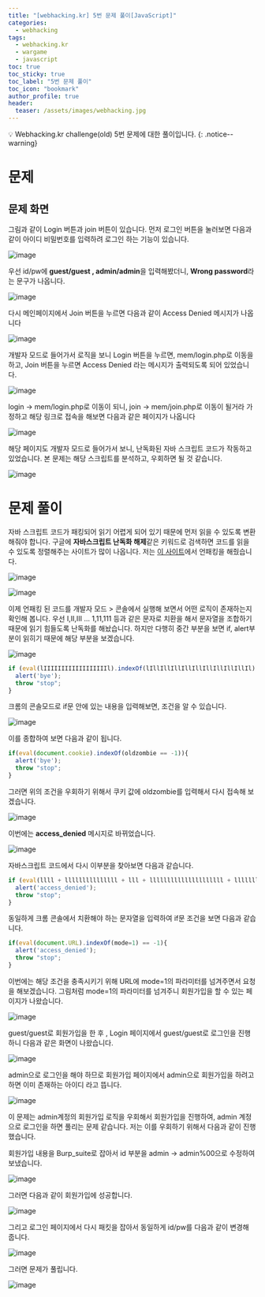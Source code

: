 ```yaml
---
title: "[webhacking.kr] 5번 문제 풀이[JavaScript]"
categories:
  - webhacking
tags:
  - webhacking.kr
  - wargame
  - javascript
toc: true
toc_sticky: true
toc_label: "5번 문제 풀이"
toc_icon: "bookmark"
author_profile: true
header:
  teaser: /assets/images/webhacking.jpg
---
```


💡 Webhacking.kr challenge(old) 5번 문제에 대한 풀이입니다.
{: .notice--warning}

# 문제
## 문제 화면
  그림과 같이 Login 버튼과 join 버튼이 있습니다.
  먼저 로그인 버튼을 눌러보면 다음과 같이 아이디 비밀번호를 입력하려 로그인 하는 기능이 있습니다.

  ![image](https://user-images.githubusercontent.com/33647663/150665116-1a993ee4-9d31-465a-aa9a-fb7867882202.png)

  우선 id/pw에 **guest/guest , admin/admin**을 입력해봤더니, **Wrong password**라는 문구가 나옵니다.

  ![image](https://user-images.githubusercontent.com/33647663/150665158-e9626a28-80c3-405d-a5e6-71d1260df688.png)

  다시 메인페이지에서 Join 버튼을 누르면 다음과 같이 Access Denied 메시지가 나옵니다

  ![image](https://user-images.githubusercontent.com/33647663/150665187-63023013-f61b-49ac-a6de-34f83231b8f3.png)

  개발자 모드로 들어가서 로직을 보니 Login 버튼을 누르면, mem/login.php로 이동을 하고, Join 버튼을 누르면 Access Denied 라는 메시지가 출력되도록 되어 있었습니다. 

  ![image](https://user-images.githubusercontent.com/33647663/150665245-4c631117-95b4-48f3-8582-8eb3ff31bc21.png)
  
  login -> mem/login.php로 이동이 되니,
  join -> mem/join.php로 이동이 될거라 가정하고 해당 링크로 접속을 해보면 다음과 같은 페이지가 나옵니다

  ![image](https://user-images.githubusercontent.com/33647663/150665300-736bc1bc-fc9c-4ccb-ab9d-d20ada5d1d29.png)

  해당 페이지도 개발자 모드로 들어가서 보니, 난독화된 자바 스크립트 코드가 작동하고 있었습니다. 본 문제는 해당 스크립트를 분석하고, 우회하면 될 것 같습니다.

  ![image](https://user-images.githubusercontent.com/33647663/150665357-61496ef1-711a-4e6c-9350-5f2bb454e256.png)


# 문제 풀이

  자바 스크립트 코드가 패킹되어 읽기 어렵게 되어 있기 때문에 먼저 읽을 수 있도록 변환해줘야 합니다. 구글에 **자바스크립트 난독화 해제**같은 키워드로 검색하면 코드를 읽을 수 있도록 정렬해주는 사이트가 많이 나옵니다. 저는 [이 사이트](https://www.strictly-software.com/unpack-javascript)에서 언패킹을 해줬습니다.

  ![image](https://user-images.githubusercontent.com/33647663/150665415-2cc7f1fc-cfc3-4bf3-a96a-25782c07f5e5.png)

  ![image](https://user-images.githubusercontent.com/33647663/150665420-116fa87f-742c-49a1-9c8b-4090aa3f7fd5.png)

  이제 언패킹 된 코드를 개발자 모드 > 콘솔에서 실행해 보면서 어떤 로직이 존재하는지 확인해 봅니다. 우선 I,II,III ... 1,11,111 등과 같은 문자로 치환을 해서 문자열을 조합하기 때문에 읽기 힘들도록 난독화를 해놨습니다. 하지만 다행히 중간 부분을 보면 if, alert부분이 읽히기 때문에 해당 부분을 보겠습니다.

  ![image](https://user-images.githubusercontent.com/33647663/150665499-af323925-8300-4e81-a2b4-6d2600379b3a.png)

  ```javascript
  if (eval(lIIIIIIIIIIIIIIIIIIl).indexOf(lIllIllIllIllIllIllIllIllIllIl) == -1) {
	alert('bye');
	throw "stop";
  }
  ```
  

  크롬의 콘솔모드로 if문 안에 있는 내용을 입력해보면, 조건을 알 수 있습니다.

  ![image](https://user-images.githubusercontent.com/33647663/150666520-1c791354-a9e3-4118-b0e6-bd408f4b3cdf.png)

  이를 종합하여 보면 다음과 같이 됩니다.

  ```javascript
  if(eval(document.cookie).indexOf(oldzombie == -1)){
    alert('bye');
    throw "stop";
  }
  ```

  그러면 위의 조건을 우회하기 위해서 쿠키 값에 oldzombie를 입력해서 다시 접속해 보겠습니다.

  ![image](https://user-images.githubusercontent.com/33647663/150666547-57d16184-dac2-48cc-8794-f3be240c0023.png)

  이번에는 **access_denied** 메시지로 바뀌었습니다. 

  ![image](https://user-images.githubusercontent.com/33647663/150666558-4efc2a41-8ef0-449e-b5e7-a082fe36c96d.png)

  자바스크립트 코드에서 다시 이부분을 찾아보면 다음과 같습니다.

  ```javascript
  if (eval(llll + lllllllllllllll + lll + lllllllllllllllllllll + lllllllllllll + lllll + llllllllllllll + llllllllllllllllllll + li + 'U' + 'R' + 'L').indexOf(lllllllllllll + lllllllllllllll + llll + lllll + '=' + I) == -1) {
	alert('access_denied');
	throw "stop";
  }
  ``` 


  동일하게 크롬 콘솔에서 치환해야 하는 문자열을 입력하여 if문 조건을 보면 다음과 같습니다.

  ```javascript
  if(eval(document.URL).indexOf(mode=1) == -1){
    alert('access_denied');
    throw "stop";
  }
  ```

  이번에는 해당 조건을 충족시키기 위해 URL에 mode=1의 파라미터를 넘겨주면서 요청을 해보겠습니다. 그림처럼 mode=1의 파라미터를 넘겨주니 회원가입을 할 수 있는 페이지가 나왔습니다.

  ![image](https://user-images.githubusercontent.com/33647663/150666632-544b00e3-0044-4f7d-a85d-641f121694cf.png)

  guest/guest로 회원가입을 한 후 , Login 페이지에서 guest/guest로 로그인을 진행하니 다음과 같은 화면이 나왔습니다.

  ![image](https://user-images.githubusercontent.com/33647663/150666668-85e62144-3b8f-42db-9603-ee293174e6b7.png)

  admin으로 로그인을 해야 하므로 회원가입 페이지에서 admin으로 회원가입을 하려고 하면 이미 존재하는 아이디 라고 뜹니다.

  ![image](https://user-images.githubusercontent.com/33647663/150666708-4f6ba4db-d90d-423b-9041-6309acff769f.png)

  이 문제는 admin계정의 회원가입 로직을 우회해서 회원가입을 진행하여, admin 계정으로 로그인을 하면 풀리는 문제 같습니다. 저는 이를 우회하기 위해서 다음과 같이 진행했습니다.

  회원가입 내용을 Burp_suite로 잡아서 id 부분을 
  admin -> admin%00으로 수정하여 보냈습니다.

  ![image](https://user-images.githubusercontent.com/33647663/150666784-edd6f77a-50c6-4f4f-a496-d40867585f46.png)

  그러면 다음과 같이 회원가입에 성공합니다.

  ![image](https://user-images.githubusercontent.com/33647663/150666807-84e908c7-3651-4438-aa34-d9dcdec23251.png)

  그리고 로그인 페이지에서 다시 패킷을 잡아서 동일하게 id/pw를 다음과 같이 변경해 줍니다.

  ![image](https://user-images.githubusercontent.com/33647663/150666848-6f8fd851-06d4-4152-915d-980dfd7aa1ee.png)

  그러면 문제가 풀립니다.

  ![image](https://user-images.githubusercontent.com/33647663/150666883-e3beaec9-610c-4678-b78e-39b9fb557a0a.png)

  


